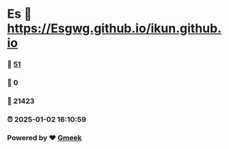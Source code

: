 # Es :link: https://Esgwg.github.io/ikun.github.io 
### :page_facing_up: [51](https://Esgwg.github.io/ikun.github.io/tag.html) 
### :speech_balloon: 0 
### :hibiscus: 21423 
### :alarm_clock: 2025-01-02 16:10:59 
### Powered by :heart: [Gmeek](https://github.com/Meekdai/Gmeek)
